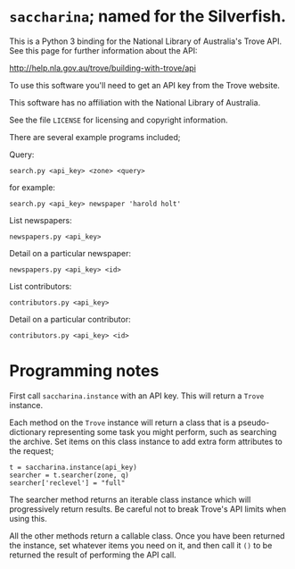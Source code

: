 
`saccharina`; named for the Silverfish.
===============

This is a Python 3 binding for the National Library of Australia's
Trove API. See this page for further information about the API:

http://help.nla.gov.au/trove/building-with-trove/api

To use this software you'll need to get an API key from the Trove
website.

This software has no affiliation with the National Library of Australia.

See the file `LICENSE` for licensing and copyright information.

There are several example programs included;

Query:

    search.py <api_key> <zone> <query>

for example:

    search.py <api_key> newspaper 'harold holt'

List newspapers:

    newspapers.py <api_key>

Detail on a particular newspaper:

    newspapers.py <api_key> <id>

List contributors:

    contributors.py <api_key>

Detail on a particular contributor:

    contributors.py <api_key> <id>

Programming notes
========

First call `saccharina.instance` with an API key. This will return a `Trove` instance.

Each method on the `Trove` instance will return a class that is a pseudo-dictionary 
representing some task you might perform, such as searching the archive. Set items 
on this class instance to add extra form attributes to the request;

    t = saccharina.instance(api_key)
    searcher = t.searcher(zone, q)
    searcher['reclevel'] = "full"

The searcher method returns an iterable class instance which will progressively 
return results. Be careful not to break Trove's API limits when using this.

All the other methods return a callable class. Once you have been returned the 
instance, set whatever items you need on it, and then call it `()` to be returned 
the result of performing the API call.

